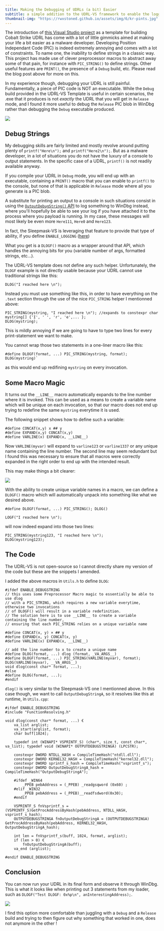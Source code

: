 ```yaml
---
title: Making the Debugging of UDRLs (a bit) Easier
subtitle: a simple addition to the UDRL-VS framework to enable the logging of debug strings in your loader at runtime 
thumbnail-img: "https://rwxstoned.github.io/assets/img/6/kr-pints.jpg"
---
```


The introduction of [this Visual Studio project](https://www.cobaltstrike.com/blog/revisiting-the-udrl-part-1-simplifying-development) as a template for building Cobalt Strike UDRL has come with a lot of little gimmicks aimed at making your life a bit easier as a malware developer. Developing Position Independant Code (PIC) is indeed extremely annoying and comes with a lot of constraints. To name one, the inability to define strings in a classic way. This project has made use of clever preprocessor macros to abstract away some of that pain, for instance with `PIC_STRING()` to define strings. Other useful features are `PRINT()`, the presence of a `Debug` build, etc. Please read the blog post above for more on this.

In my experience though, debugging your UDRL is still painful. Fundamentally, a piece of PIC code is NOT an executable. While the `Debug` build provided in the UDRL-VS Template is useful in certain scenarios, the .exe that it produces is not _exactly_ the UDRL that you will get in `Release` mode, and I found it more useful to debug the `Release` PIC blob in WinDbg rather than debugging the `Debug` executable produced.

![](https://rwxstoned.github.io/assets/img/6/kr-pints.jpg)


## Debug Strings

My debugging skills are fairly limited and mostly revolve around putting plenty of `printf("Here\n");` and `printf("Here2\n");`. But as a malware developer, in a lot of situations you do not have the luxury of a console to output statements. In the specific case of a UDRL, `printf()` is not readily available anyway.

If you compile your UDRL in `Debug` mode, you will end up with an executable, containing a `PRINT()` macro that you can enable to `printf()` to the console, but none of that is applicable in `Release` mode where all you generate is a PIC blob.

A substitute for printing an output to a console in such situations consist in using the [`OutputDebugString()` API](https://learn.microsoft.com/en-us/windows/win32/api/debugapi/nf-debugapi-outputdebugstringw) to log something to WinDbg instead, where you'll hopefully be able to see your log if you have attached it to the process where you payload is running. In my case, these messages will most likely be even more `Here111`, `Here0` and `Here123`.

In fact, the Sleepmask-VS is leveraging that feature to provide that type of ability, if you define `ENABLE_LOGGING` ([here](https://github.com/Cobalt-Strike/sleepmask-vs/blob/main/sleepmask-vs/debug.h))

What you get is a `DLOGF()` macro as a wrapper around that API, which handles the annoying bits for you (variable number of args, formatted strings, etc...).

The UDRL-VS template does not define any such helper. Unfortunately, the `DLOGF` example is not directly usable because your UDRL cannot use traditional strings like this:

```
DLOG("I reached here \n");
```

Instead you must use something like this, in order to have everything on the `.text` section through the use of the nice `PIC_STRING` helper I mentionned above:

```
PIC_STRING(mystring, "I reached here \n"); //expands to constexpr char mystring[] {'I', ' ', 'r', 'e',... };
DLOG(mystring);
```

This is mildly annoying if we are going to have to type two lines for every print-statement we want to make.

You cannot wrap those two statements in a one-liner macro like this:

```
#define DLOGF(format, ...) PIC_STRING(mystring, format); DLOG(mystring)`
```

as this would end up redifining `mystring` on every invocation.

## Some Macro Magic

It turns out the `__LINE__` macro automatically expands to the line number where it is invoked. This can be used as a means to create a variable name which will be unique on each invocation, so that our macro does not end up trying to redefine the same `mystring` everytime it is used.

The following snippet shows how to define such a variable:

```
#define CONCAT(x,y) x ## y
#define EXPAND(x,y) CONCAT(x,y)
#define VARLINE(x) EXPAND(x, __LINE__)
```

Now `VARLINE(myvar)` will expand to `varline123` or `varline1337` or any unique name containing the line number. The second line may seem redundant but I found this was necessary to ensure that all macros were correctly expanded in the right order to end up with the intended result.

This may make things a bit clearer:

![](https://rwxstoned.github.io/assets/img/6/macrovar.png)

With the ability to create unique variable names in a macro, we can define a `DLOGF()` macro which will automatically unpack into something like what we desired above.

```
#define DLOGF(format, ...) PIC_STRING(); DLOG()
```

```
LOGF("I reached here \n");
```

will now indeed expand into those two lines:

```
PIC_STRING(mystring123, "I reached here \n"); 
DLOG(mystring123);
```

## The Code

The UDRL-VS is not open-source so I cannot directly share my version of the code but these are the snippets I amended.

I added the above macros in `Utils.h` to define `DLOG`:

```
#ifdef ENABLE_DEBUGSTRING
// this uses some Preprocessor Macro magic to essentially be able to use dlog
// with a PIC_STRING, which requires a new variable everytime, otherwise two invocations
// of DLOGF() will result in a variable redefinition.
// The solution here is to use __LINE__ to create a variable containing the line number,
// ensuring that each PIC_STRING relies on a unique variable name

#define CONCAT(x, y) × ## y 
#define EXPAND(x, y) CONCAT(x, y)
#define VARLINE(x) EXPAND(x, __LINE__)

// add the line number to x to create a unique name
#define DLOG(format, ...) dlog (format, _VA_ARGS__)
#define DLOGF(format, ...) PIC_STRING(VARLINE(myvar), format); DLOG(VARLINE(myvar), __VA_ARGS__)
void dlog(const char* format, ...);
#else
#define DLOG(format, ...);
#endif
```

`dlog()` is very similar to the Sleepmask-VS one I mentionned above. In this case though, we want to call `OutputDebugStringA`, so it resolves like this at runtime, in `Utils.cpp`:


```
#ifdef ENABLE_DEBUGSTRING
#include "FunctionResolving.h"

void dlog(const char* format, ...) €
	va_list arglist;
	va_start(arglist, format);
	char buff[1024];

	typedef int (WINAPI* VSPRINTF_S) (char*, size_t, const char*, va_list); typedef void (WINAPI* OUTPUTDEBUGSTRINGA) (LPCSTR);
	
	constexpr DWORD NTDLL_HASH = CompileTimeHash("ntdll.dll");
	constexpr DWORD KERNEL32_HASH = CompileTimeHash("kernel32.dll");
	constexpr DWORD sprintf_s_hash = CompileTimeHash("vsprintf_s");
	constexpr DWORD OutputDebugStringA_hash = CompileTimeHash("OutputDebugStringA");
	
	#ifdef _WIN64
		_PPEB pebAddress = (_PPEB) _readgsqword (0x60) ;
	#elif _WIN32
		_PPEB pebAddress = (_PPEB)__readfsdword(0x30);
	#endif

	VSPRINTF_S fnVsprintf_s = (VSPRINTF_S)GetProcAddressByHash(pebAddress, NTDLL_HASH, vsprintf_s_hash);
	OUTPUTDEBUGSTRINGA fnOutputDebugStringA = (OUTPUTDEBUGSTRINGA) GetProcAddressByHash(pebAddress, KERNEL32_HASH, OutputDebugStringA_hash);
	
	int len = fnVsprintf_s(buff, 1024, format, arglist);
	if (len > 0) €
		fnOutputDebugStringA(buff);
	va_end (arglist);

#endif ENABLE_DEBUGSTRING
```

## Conclusion

You can now run your UDRL in its final form and observe it through WinDbg. This is what it looks like when printing out 3 statements from my loader, such as `DLOGF("Test DLOGF: 0x%p\n", anInterestingAddress);`.

![](https://rwxstoned.github.io/assets/img/6/debugstrings.png)

I find this option more comfortable than juggling with a `Debug` and a `Release` build and trying to then figure out why something that worked in one, does not anymore in the other !
